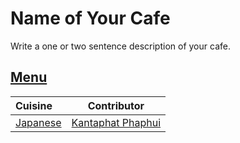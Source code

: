 # Name of Your Cafe

Write a one or two sentence description of your cafe.

## [Menu](menu.md)

| Cuisine                           | Contributor                                         |
|:----------------------------------|-----------------------------------------------------|
| [Japanese](menu.md#japanese-food) | [Kantaphat Phaphui](https://github.com/SmileyFaceZ) |
